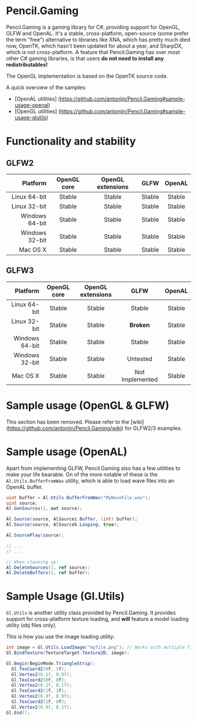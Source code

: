 Pencil.Gaming
=============
Pencil.Gaming is a gaming library for C#, providing support for OpenGL, GLFW and OpenAL. It's a stable, cross-platform, open-source (some prefer the term "free") alternative to libraries like XNA, which has pretty much died now, OpenTK, which hasn't been updated for about a year, and SharpDX, which is not cross-platform. A feature that Pencil.Gaming has over most other C# gaming libraries, is that users **do not need to install any redistributables!** 

The OpenGL implementation is based on the OpenTK source code.

A quick overview of the samples:
- [OpenAL utilities] (https://github.com/antonijn/Pencil.Gaming#sample-usage-openal)
- [OpenGL utilities] (https://github.com/antonijn/Pencil.Gaming#sample-usage-glutils)

Functionality and stability
===========================
GLFW2
-----
| Platform       | OpenGL core     | OpenGL extensions | GLFW            | OpenAL    |
| --------------:|:---------------:|:-----------------:|:---------------:|:---------:|
| Linux 64-bit   | Stable          | Stable            | Stable          | Stable    |
| Linux 32-bit   | Stable          | Stable            | Stable          | Stable    |
| Windows 64-bit | Stable          | Stable            | Stable          | Stable    |
| Windows 32-bit | Stable          | Stable            | Stable          | Stable    |
| Mac OS X       | Stable          | Stable            | Stable          | Stable    |

GLFW3
-----
| Platform       | OpenGL core     | OpenGL extensions | GLFW            | OpenAL    |
| --------------:|:---------------:|:-----------------:|:---------------:|:---------:|
| Linux 64-bit   | Stable          | Stable            | Stable          | Stable    |
| Linux 32-bit   | Stable          | Stable            | **Broken**      | Stable    |
| Windows 64-bit | Stable          | Stable            | Stable          | Stable    |
| Windows 32-bit | Stable          | Stable            | Untested        | Stable    |
| Mac OS X       | Stable          | Stable            | Not Implemented | Stable    |

Sample usage (OpenGL & GLFW)
============================
This section has been removed. Please refer to the [wiki] (https://github.com/antonijn/Pencil.Gaming/wiki) for GLFW2/3 examples.

Sample usage (OpenAL)
=====================
Apart from implementing GLFW, Pencil.Gaming also has a few utilities to make your life bearable. On of the more notable of these is the `Al.Utils.BufferFromWav` utility, which is able to load wave files into an OpenAL buffer.

```C#
uint buffer = Al.Utils.BufferFromWav("MyWaveFile.wav");
uint source;
Al.GenSources(1, out source);

Al.Source(source, AlSourcei.Buffer, (int) buffer);
Al.Source(source, AlSourceb.Looping, true);

Al.SourcePlay(source);

// ...
// ...

// When cleaning up:
Al.DeleteSources(1, ref source);
Al.DeleteBuffers(1, ref buffer);
```

Sample Usage (Gl.Utils)
=======================
`Gl.Utils` is another utility class provided by Pencil.Gaming. It provides support for cross-platform texture loading, and **will** feature a model loading utility (obj files only).

This is how you use the image loading utility:
```C#
int image = Gl.Utils.LoadImage("myfile.png"); // Works with multiple file formats
Gl.BindTexture(TextureTarget.Texture2D, image);

Gl.Begin(BeginMode.TriangleStrip);
  Gl.TexCoord2(0f, 1f);
  Gl.Vertex2(0.1f, 0.9f);
  Gl.TexCoord2(0f, 0f);
  Gl.Vertex2(0.1f, 0.1f);
  Gl.TexCoord2(1f, 1f);
  Gl.Vertex2(0.9f, 0.9f);
  Gl.TexCoord2(1f, 0f);
  Gl.Vertex2(0.9f, 0.1f);
Gl.End();
```
